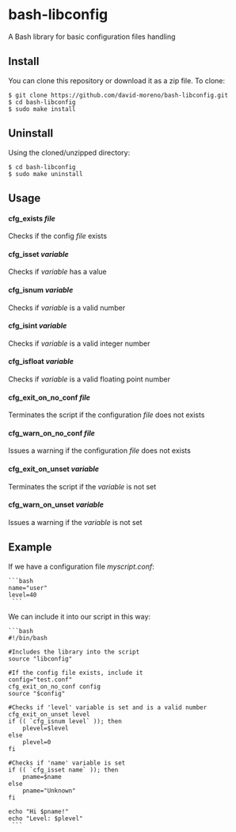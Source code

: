 # bash-libconfig

A Bash library for basic configuration files handling

Install
-------

You can clone this repository or download it as a zip file. To clone:

    $ git clone https://github.com/david-moreno/bash-libconfig.git
    $ cd bash-libconfig
    $ sudo make install

Uninstall
---------

Using the cloned/unzipped directory:

    $ cd bash-libconfig
    $ sudo make uninstall

Usage
-----

#### cfg_exists *file*
Checks if the config *file* exists

#### cfg_isset *variable*
Checks if *variable* has a value

#### cfg_isnum *variable*
Checks if *variable* is a valid number

#### cfg_isint *variable*
Checks if *variable* is a valid integer number

#### cfg_isfloat *variable*
Checks if *variable* is a valid floating point number

#### cfg_exit_on_no_conf *file*
Terminates the script if the configuration *file* does not exists

#### cfg_warn_on_no_conf *file*
Issues a warning if the configuration *file* does not exists

#### cfg_exit_on_unset *variable*
Terminates the script if the *variable* is not set

#### cfg_warn_on_unset *variable*
Issues a warning if the *variable* is not set

Example
-------

If we have a configuration file *myscript.conf*:

    ```bash
    name="user"
    level=40
	 ```

We can include it into our script in this way:

    ```bash
    #!/bin/bash
    
    #Includes the library into the script
    source "libconfig"
    
    #If the config file exists, include it
    config="test.conf"
    cfg_exit_on_no_conf config
    source "$config"
    
    #Checks if 'level' variable is set and is a valid number
    cfg_exit_on_unset level
    if (( `cfg_isnum level` )); then
    	plevel=$level
    else
    	plevel=0
    fi
    
    #Checks if 'name' variable is set
    if (( `cfg_isset name` )); then
    	pname=$name
    else
    	pname="Unknown"
    fi
    
    echo "Hi $pname!"
    echo "Level: $plevel"
	 ```
